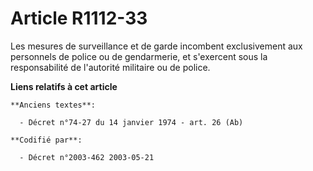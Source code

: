 # Article R1112-33

Les mesures de surveillance et de garde incombent exclusivement aux personnels de police ou de gendarmerie, et s'exercent
sous la responsabilité de l'autorité militaire ou de police.

**Liens relatifs à cet article**

	**Anciens textes**:

	  - Décret n°74-27 du 14 janvier 1974 - art. 26 (Ab)

	**Codifié par**:

	  - Décret n°2003-462 2003-05-21
